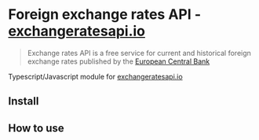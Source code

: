 # Foreign exchange rates API - [exchangeratesapi.io](https://exchangeratesapi.io)

> Exchange rates API is a free service for current and historical foreign exchange rates
published by the [European Central Bank](https://www.ecb.europa.eu/stats/policy_and_exchange_rates/euro_reference_exchange_rates/html/index.en.html)

Typescript/Javascript module for [exchangeratesapi.io](https://exchangeratesapi.io)

## Install

## How to use
